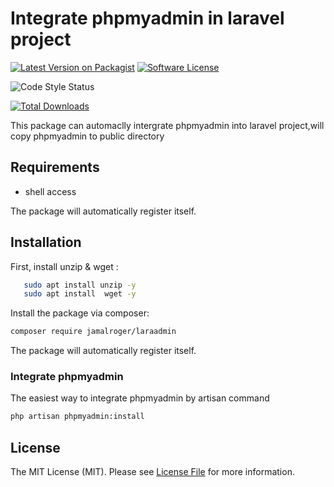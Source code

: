 # Integrate phpmyadmin in laravel project

[![Latest Version on Packagist](https://img.shields.io/packagist/v/jamalroger/laraadmin.svg?style=flat-square)](https://packagist.org/packages/jamalroger/laraadmin)
[![Software License](https://img.shields.io/badge/license-MIT-brightgreen.svg?style=flat-square)](LICENSE.md)

![Code Style Status](https://img.shields.io/github/workflow/status/jamalroger/lara-admin/Check%20&%20fix%20styling?label=code%20style)

[![Total Downloads](https://img.shields.io/packagist/dt/jamalroger/laraadmin.svg?style=flat-square)](https://packagist.org/packages/jamalroger/laraadmin)

This package can automaclly intergrate phpmyadmin into laravel project,will copy phpmyadmin to public directory

## Requirements

- shell access

The package will automatically register itself.

## Installation

First, install unzip & wget :

```bash
   sudo apt install unzip -y
   sudo apt install  wget -y
```

Install the package via composer:

```bash
composer require jamalroger/laraadmin
```

The package will automatically register itself.

### Integrate phpmyadmin

The easiest way to integrate phpmyadmin by artisan command

```bash
php artisan phpmyadmin:install
```

## License

The MIT License (MIT). Please see [License File](LICENSE.md) for more information.
